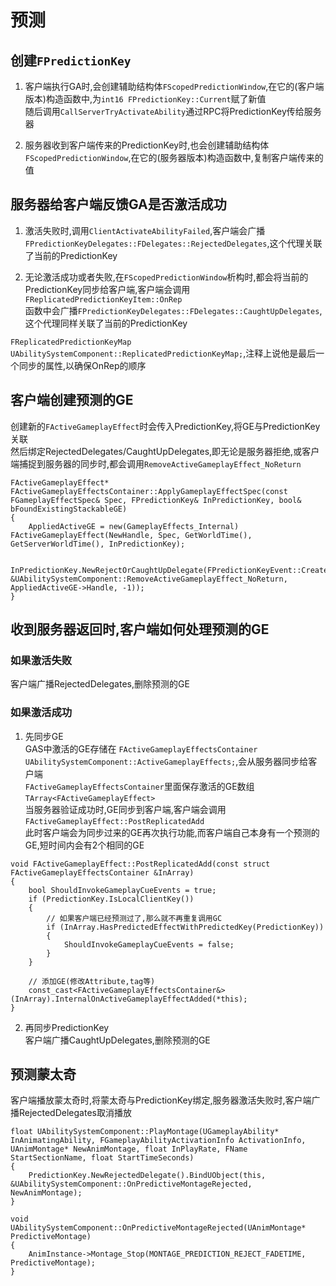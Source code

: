 # 预测
## 创建`FPredictionKey`
1. 客户端执行GA时,会创建辅助结构体`FScopedPredictionWindow`,在它的(客户端版本)构造函数中,为`int16 FPredictionKey::Current`赋了新值  
随后调用`CallServerTryActivateAbility`通过RPC将PredictionKey传给服务器  

2. 服务器收到客户端传来的PredictionKey时,也会创建辅助结构体`FScopedPredictionWindow`,在它的(服务器版本)构造函数中,复制客户端传来的值  

## 服务器给客户端反馈GA是否激活成功
1. 激活失败时,调用`ClientActivateAbilityFailed`,客户端会广播`FPredictionKeyDelegates::FDelegates::RejectedDelegates`,这个代理关联了当前的PredictionKey  

2. 无论激活成功或者失败,在`FScopedPredictionWindow`析构时,都会将当前的PredictionKey同步给客户端,客户端会调用`FReplicatedPredictionKeyItem::OnRep`  
函数中会广播`FPredictionKeyDelegates::FDelegates::CaughtUpDelegates`,这个代理同样关联了当前的PredictionKey  

`FReplicatedPredictionKeyMap UAbilitySystemComponent::ReplicatedPredictionKeyMap;`,注释上说他是最后一个同步的属性,以确保OnRep的顺序  

## 客户端创建预测的GE
创建新的`FActiveGameplayEffect`时会传入PredictionKey,将GE与PredictionKey关联  
然后绑定RejectedDelegates/CaughtUpDelegates,即无论是服务器拒绝,或客户端捕捉到服务器的同步时,都会调用`RemoveActiveGameplayEffect_NoReturn`  

```
FActiveGameplayEffect* FActiveGameplayEffectsContainer::ApplyGameplayEffectSpec(const FGameplayEffectSpec& Spec, FPredictionKey& InPredictionKey, bool& bFoundExistingStackableGE)
{
    AppliedActiveGE = new(GameplayEffects_Internal) FActiveGameplayEffect(NewHandle, Spec, GetWorldTime(), GetServerWorldTime(), InPredictionKey);

    InPredictionKey.NewRejectOrCaughtUpDelegate(FPredictionKeyEvent::CreateUObject(Owner, &UAbilitySystemComponent::RemoveActiveGameplayEffect_NoReturn, AppliedActiveGE->Handle, -1));
}
```

## 收到服务器返回时,客户端如何处理预测的GE
### 如果激活失败
客户端广播RejectedDelegates,删除预测的GE  

### 如果激活成功
1. 先同步GE  
GAS中激活的GE存储在 `FActiveGameplayEffectsContainer UAbilitySystemComponent::ActiveGameplayEffects;`,会从服务器同步给客户端  
`FActiveGameplayEffectsContainer`里面保存激活的GE数组 `TArray<FActiveGameplayEffect>`  
当服务器验证成功时,GE同步到客户端,客户端会调用 `FActiveGameplayEffect::PostReplicatedAdd`  
此时客户端会为同步过来的GE再次执行功能,而客户端自己本身有一个预测的GE,短时间内会有2个相同的GE  

```
void FActiveGameplayEffect::PostReplicatedAdd(const struct FActiveGameplayEffectsContainer &InArray)
{
   	bool ShouldInvokeGameplayCueEvents = true;
	if (PredictionKey.IsLocalClientKey())
	{
		// 如果客户端已经预测过了,那么就不再重复调用GC
		if (InArray.HasPredictedEffectWithPredictedKey(PredictionKey))
		{
			ShouldInvokeGameplayCueEvents = false;
		}
	}

    // 添加GE(修改Attribute,tag等)
    const_cast<FActiveGameplayEffectsContainer&>(InArray).InternalOnActiveGameplayEffectAdded(*this);
}
```

2. 再同步PredictionKey  
客户端广播CaughtUpDelegates,删除预测的GE  

## 预测蒙太奇
客户端播放蒙太奇时,将蒙太奇与PredictionKey绑定,服务器激活失败时,客户端广播RejectedDelegates取消播放  

```
float UAbilitySystemComponent::PlayMontage(UGameplayAbility* InAnimatingAbility, FGameplayAbilityActivationInfo ActivationInfo, UAnimMontage* NewAnimMontage, float InPlayRate, FName StartSectionName, float StartTimeSeconds)
{
	PredictionKey.NewRejectedDelegate().BindUObject(this, &UAbilitySystemComponent::OnPredictiveMontageRejected, NewAnimMontage);
}

void UAbilitySystemComponent::OnPredictiveMontageRejected(UAnimMontage* PredictiveMontage)
{
	AnimInstance->Montage_Stop(MONTAGE_PREDICTION_REJECT_FADETIME, PredictiveMontage);
}
```